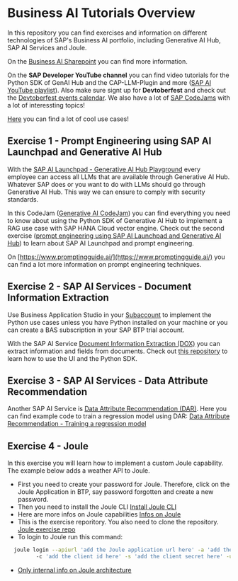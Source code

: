 # Business AI Tutorials Overview
In this repository you can find exercises and information on different technologies of SAP's Business AI portfolio, including Generative AI Hub, SAP AI Services and Joule. 

On the [Business AI Sharepoint](https://sap.sharepoint.com/sites/208497) you can find more information.

On the **SAP Developer YouTube channel** you can find video tutorials for the Python SDK of GenAI Hub and the CAP-LLM-Plugin and more ([SAP AI YouTube playlist](https://www.youtube.com/playlist?list=PL6RpkC85SLQCDxe58RfZaLCcPqcgwTIhj)).
Also make sure signt up for **Devtoberfest** and check out the [Devtoberfest events calendar](https://community.sap.com/t5/devtoberfest/eb-p/devtoberfest-events).
We also have a lot of [SAP CodeJams](https://community.sap.com/t5/sap-codejam/gh-p/code-jam) with a lot of interessting topics!

[Here](https://github.tools.sap/I545048/ai-core-cookbook) you can find a lot of cool use cases!

## Exercise 1 - Prompt Engineering using SAP AI Launchpad and Generative AI Hub
With the [SAP AI Launchpad - Generative AI Hub Playground](https://sapit-core-playground-vole.ai-launchpad.prod.eu-central-1.aws.apps.ml.hana.ondemand.com/aic/index.html#/generativeaihub?workspace=sap-genai-xl&resourceGroup=default&/g/prompteditor) every employee can access all LLMs that are available through Generative AI Hub. Whatever SAP does or you want to do with LLMs should go through Generative AI Hub. This way we can ensure to comply with security standards.

In this CodeJam ([Generative AI CodeJam](https://github.com/SAP-samples/generative-ai-codejam/tree/main)) you can find everything you need to know about using the Python SDK of Generative AI Hub to implement a RAG use case with SAP HANA Cloud vector engine. Check out the second exercise ([prompt engineering using SAP AI Launchpad and Generative AI Hub](https://github.com/SAP-samples/generative-ai-codejam/blob/main/exercises/02-explore-genai-hub.md)) to learn about SAP AI Launchpad and prompt engineering.

On [https://www.promptingguide.ai/](https://www.promptingguide.ai/) you can find a lot more information on prompt engineering techniques.

## Exercise 2 - SAP AI Services - Document Information Extraction
Use Business Application Studio in your [Subaccount](https://emea.cockpit.btp.cloud.sap/cockpit/#/globalaccount/dfe5a086-f733-4955-8025-542e118e3e69/subaccount/8d188125-e96e-4e02-96d2-28e4b8606f06/service-instances) to implement the Python use cases unless you have Python installed on your machine or you can create a BAS subscription in your SAP BTP trial account.

With the SAP AI Service [Document Information Extraction (DOX)](https://help.sap.com/docs/document-information-extraction/document-information-extraction/what-is-document-information-extraction) you can extract information and fields from documents. Check out [this repository](https://github.com/noravth/may-developer-challenge-sap-ai-services/tree/main) to learn how to use the UI and the Python SDK.

## Exercise 3 - SAP AI Services - Data Attribute Recommendation
Another SAP AI Service is [Data Attribute Recommendation (DAR)](https://help.sap.com/docs/data-attribute-recommendation/data-attribute-recommendation/what-is-data-attribute-recommendation). Here you can find example code to train a regression model using DAR: [Data Attribute Recommendation - Training a regression model](https://community.sap.com/t5/application-development-discussions/may-developer-challenge-sap-ai-services-week-3/td-p/13701838)

## Exercise 4 - Joule
In this exercise you will learn how to implement a custom Joule capability. The example below adds a weather API to Joule. 

- First you need to create your password for Joule. Therefore, click on the Joule Application in BTP, say password forgotten and create a new password.
- Then you need to install the Joule CLI
[Install Joule CLI](https://help.sap.com/docs/joule/service-guide/install-and-update-command-line-interface)
- Here are more infos on Joule capabilities
[Infos on Joule](https://help.sap.com/docs/joule/joule-guide/build-capability?state=DRAFT&version=DEV)
- This is the exercise reporitory. You also need to clone the repository.
[Joule exercise repo](https://github.tools.sap/DAS-Samples/joule-functions-example/blob/main/tutorials/weather/index.md)
- To login to Joule run this command:
```sh
  joule login --apiurl 'add the Joule application url here' -a 'add the authentication url here'
         -c 'add the client id here' -s 'add the client secret here' -u 'your email' -p 'your password'
```
- [Only internal info on Joule architecture](https://github.tools.sap/CentralEngineering/TechnologyGuidelines/tree/main/tg24)
